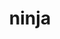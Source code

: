 ---
title: "ninja"
layout: cache
categories: [package, develop-2023-11-26]
meta: {"versions": ["1.11.1"], "compilers": ["apple-clang@=15.0.0", "cce@=15.0.1", "gcc@=11.1.0", "gcc@=11.3.0", "gcc@=11.4.0", "gcc@=12.3.0", "gcc@=7.3.1", "gcc@=7.5.0", "gcc@=9.4.0", "oneapi@=2023.2.0"], "oss": ["amzn2", "rhel8", "ubuntu18.04", "ubuntu20.04", "ubuntu22.04", "ventura"], "platforms": ["darwin", "linux"], "targets": ["aarch64", "neoverse_n1", "neoverse_v1", "ppc64le", "x86_64_v3", "zen4"], "stacks": ["aws-isc", "aws-isc-aarch64", "data-vis-sdk", "e4s", "e4s-cray-rhel", "e4s-neoverse_v1", "e4s-oneapi", "e4s-power", "e4s-rocm-external", "gpu-tests", "ml-darwin-aarch64-mps", "ml-linux-x86_64-cpu", "ml-linux-x86_64-cuda", "ml-linux-x86_64-rocm", "radiuss", "root", "tutorial"], "num_specs": 26, "num_specs_by_stack": {"root": 26, "ml-darwin-aarch64-mps": 2, "aws-isc-aarch64": 2, "aws-isc": 1, "e4s-cray-rhel": 2, "radiuss": 3, "e4s-neoverse_v1": 2, "e4s-power": 2, "data-vis-sdk": 2, "gpu-tests": 1, "e4s": 3, "e4s-rocm-external": 1, "e4s-oneapi": 1, "ml-linux-x86_64-cuda": 3, "ml-linux-x86_64-rocm": 3, "ml-linux-x86_64-cpu": 3, "tutorial": 2}}
spec_details: [{"hash": "ilwb5rbjhcjv7byglnxblnb4gysisyon", "compiler": "apple-clang@=15.0.0", "versions": ["1.11.1"], "os": "ventura", "platform": "darwin", "target": "aarch64", "variants": ["build_system=generic", "+re2c"], "stacks": ["root", "ml-darwin-aarch64-mps"], "size": "-", "tarball": "https://binaries.spack.io/develop-2023-11-26/build_cache/darwin-ventura-aarch64/apple-clang-15.0.0/ninja-1.11.1/darwin-ventura-aarch64-apple-clang-15.0.0-ninja-1.11.1-ilwb5rbjhcjv7byglnxblnb4gysisyon.spack"}, {"hash": "nctwdwlerncpydv2anlpofgedi6sfcpq", "compiler": "apple-clang@=15.0.0", "versions": ["1.11.1"], "os": "ventura", "platform": "darwin", "target": "aarch64", "variants": ["build_system=generic", "+re2c"], "stacks": ["root", "ml-darwin-aarch64-mps"], "size": "-", "tarball": "https://binaries.spack.io/develop-2023-11-26/build_cache/darwin-ventura-aarch64/apple-clang-15.0.0/ninja-1.11.1/darwin-ventura-aarch64-apple-clang-15.0.0-ninja-1.11.1-nctwdwlerncpydv2anlpofgedi6sfcpq.spack"}, {"hash": "jatqtfek7lzruhmydq3sepk3oetlbmo6", "compiler": "gcc@=7.3.1", "versions": ["1.11.1"], "os": "amzn2", "platform": "linux", "target": "aarch64", "variants": ["build_system=generic", "+re2c"], "stacks": ["root", "aws-isc-aarch64"], "size": "-", "tarball": "https://binaries.spack.io/develop-2023-11-26/build_cache/linux-amzn2-aarch64/gcc-7.3.1/ninja-1.11.1/linux-amzn2-aarch64-gcc-7.3.1-ninja-1.11.1-jatqtfek7lzruhmydq3sepk3oetlbmo6.spack"}, {"hash": "euir7qe6pffpguklnxny6qqaipuqakba", "compiler": "gcc@=7.3.1", "versions": ["1.11.1"], "os": "amzn2", "platform": "linux", "target": "neoverse_n1", "variants": ["build_system=generic", "+re2c"], "stacks": ["root", "aws-isc-aarch64"], "size": "-", "tarball": "https://binaries.spack.io/develop-2023-11-26/build_cache/linux-amzn2-neoverse_n1/gcc-7.3.1/ninja-1.11.1/linux-amzn2-neoverse_n1-gcc-7.3.1-ninja-1.11.1-euir7qe6pffpguklnxny6qqaipuqakba.spack"}, {"hash": "kl7bqyd7ztqnfobsh7nnmbigqelgl6oj", "compiler": "gcc@=7.3.1", "versions": ["1.11.1"], "os": "amzn2", "platform": "linux", "target": "x86_64_v3", "variants": ["build_system=generic", "+re2c"], "stacks": ["root", "aws-isc"], "size": "-", "tarball": "https://binaries.spack.io/develop-2023-11-26/build_cache/linux-amzn2-x86_64_v3/gcc-7.3.1/ninja-1.11.1/linux-amzn2-x86_64_v3-gcc-7.3.1-ninja-1.11.1-kl7bqyd7ztqnfobsh7nnmbigqelgl6oj.spack"}, {"hash": "kcg4gb62eiyio4lmt44jmopup235i7a2", "compiler": "cce@=15.0.1", "versions": ["1.11.1"], "os": "rhel8", "platform": "linux", "target": "zen4", "variants": ["build_system=generic", "+re2c"], "stacks": ["root", "e4s-cray-rhel"], "size": "-", "tarball": "https://binaries.spack.io/develop-2023-11-26/build_cache/linux-rhel8-zen4/cce-15.0.1/ninja-1.11.1/linux-rhel8-zen4-cce-15.0.1-ninja-1.11.1-kcg4gb62eiyio4lmt44jmopup235i7a2.spack"}, {"hash": "3icmnrx4rewde2avxvpwp5bm2omt23vv", "compiler": "cce@=15.0.1", "versions": ["1.11.1"], "os": "rhel8", "platform": "linux", "target": "zen4", "variants": ["build_system=generic", "+re2c"], "stacks": ["root", "e4s-cray-rhel"], "size": "-", "tarball": "https://binaries.spack.io/develop-2023-11-26/build_cache/linux-rhel8-zen4/cce-15.0.1/ninja-1.11.1/linux-rhel8-zen4-cce-15.0.1-ninja-1.11.1-3icmnrx4rewde2avxvpwp5bm2omt23vv.spack"}, {"hash": "ha44u7qbhfvm7ik7cl2v3q66plarhssf", "compiler": "gcc@=7.5.0", "versions": ["1.11.1"], "os": "ubuntu18.04", "platform": "linux", "target": "x86_64_v3", "variants": ["build_system=generic", "+re2c"], "stacks": ["root", "radiuss"], "size": "-", "tarball": "https://binaries.spack.io/develop-2023-11-26/build_cache/linux-ubuntu18.04-x86_64_v3/gcc-7.5.0/ninja-1.11.1/linux-ubuntu18.04-x86_64_v3-gcc-7.5.0-ninja-1.11.1-ha44u7qbhfvm7ik7cl2v3q66plarhssf.spack"}, {"hash": "vssxcj6zdss5bm5dyj54y5rviribf4a3", "compiler": "gcc@=7.5.0", "versions": ["1.11.1"], "os": "ubuntu18.04", "platform": "linux", "target": "x86_64_v3", "variants": ["build_system=generic", "+re2c"], "stacks": ["root", "radiuss"], "size": "-", "tarball": "https://binaries.spack.io/develop-2023-11-26/build_cache/linux-ubuntu18.04-x86_64_v3/gcc-7.5.0/ninja-1.11.1/linux-ubuntu18.04-x86_64_v3-gcc-7.5.0-ninja-1.11.1-vssxcj6zdss5bm5dyj54y5rviribf4a3.spack"}, {"hash": "yjv4u6gniznybnlfdf47zkulyezgh6h6", "compiler": "gcc@=11.4.0", "versions": ["1.11.1"], "os": "ubuntu20.04", "platform": "linux", "target": "neoverse_v1", "variants": ["build_system=generic", "+re2c"], "stacks": ["root", "e4s-neoverse_v1"], "size": "-", "tarball": "https://binaries.spack.io/develop-2023-11-26/build_cache/linux-ubuntu20.04-neoverse_v1/gcc-11.4.0/ninja-1.11.1/linux-ubuntu20.04-neoverse_v1-gcc-11.4.0-ninja-1.11.1-yjv4u6gniznybnlfdf47zkulyezgh6h6.spack"}, {"hash": "dmppe77zohtrnbtgo7adzrtcpknzkk5i", "compiler": "gcc@=7.5.0", "versions": ["1.11.1"], "os": "ubuntu18.04", "platform": "linux", "target": "x86_64_v3", "variants": ["build_system=generic", "+re2c"], "stacks": ["root", "radiuss"], "size": "-", "tarball": "https://binaries.spack.io/develop-2023-11-26/build_cache/linux-ubuntu18.04-x86_64_v3/gcc-7.5.0/ninja-1.11.1/linux-ubuntu18.04-x86_64_v3-gcc-7.5.0-ninja-1.11.1-dmppe77zohtrnbtgo7adzrtcpknzkk5i.spack"}, {"hash": "be6iisf2uqgwbuc4k27ztr4tl677xepp", "compiler": "gcc@=11.4.0", "versions": ["1.11.1"], "os": "ubuntu20.04", "platform": "linux", "target": "neoverse_v1", "variants": ["build_system=generic", "+re2c"], "stacks": ["root", "e4s-neoverse_v1"], "size": "-", "tarball": "https://binaries.spack.io/develop-2023-11-26/build_cache/linux-ubuntu20.04-neoverse_v1/gcc-11.4.0/ninja-1.11.1/linux-ubuntu20.04-neoverse_v1-gcc-11.4.0-ninja-1.11.1-be6iisf2uqgwbuc4k27ztr4tl677xepp.spack"}, {"hash": "zyb3gd5s6xhjlyicu6o36xqb7ugeza4l", "compiler": "gcc@=9.4.0", "versions": ["1.11.1"], "os": "ubuntu20.04", "platform": "linux", "target": "ppc64le", "variants": ["build_system=generic", "+re2c"], "stacks": ["root", "e4s-power"], "size": "-", "tarball": "https://binaries.spack.io/develop-2023-11-26/build_cache/linux-ubuntu20.04-ppc64le/gcc-9.4.0/ninja-1.11.1/linux-ubuntu20.04-ppc64le-gcc-9.4.0-ninja-1.11.1-zyb3gd5s6xhjlyicu6o36xqb7ugeza4l.spack"}, {"hash": "3u2nro32dgspf5bdhajn23gvknhxuqsz", "compiler": "gcc@=9.4.0", "versions": ["1.11.1"], "os": "ubuntu20.04", "platform": "linux", "target": "ppc64le", "variants": ["build_system=generic", "+re2c"], "stacks": ["root", "e4s-power"], "size": "-", "tarball": "https://binaries.spack.io/develop-2023-11-26/build_cache/linux-ubuntu20.04-ppc64le/gcc-9.4.0/ninja-1.11.1/linux-ubuntu20.04-ppc64le-gcc-9.4.0-ninja-1.11.1-3u2nro32dgspf5bdhajn23gvknhxuqsz.spack"}, {"hash": "xp6ntzpzddibdn7rgyhzh32j3nblblsr", "compiler": "gcc@=11.1.0", "versions": ["1.11.1"], "os": "ubuntu20.04", "platform": "linux", "target": "x86_64_v3", "variants": ["build_system=generic", "+re2c"], "stacks": ["root", "data-vis-sdk"], "size": "-", "tarball": "https://binaries.spack.io/develop-2023-11-26/build_cache/linux-ubuntu20.04-x86_64_v3/gcc-11.1.0/ninja-1.11.1/linux-ubuntu20.04-x86_64_v3-gcc-11.1.0-ninja-1.11.1-xp6ntzpzddibdn7rgyhzh32j3nblblsr.spack"}, {"hash": "gdss2wv5fx5lnpnkrayfcow3dvtchuit", "compiler": "gcc@=11.1.0", "versions": ["1.11.1"], "os": "ubuntu20.04", "platform": "linux", "target": "x86_64_v3", "variants": ["build_system=generic", "+re2c"], "stacks": ["root", "data-vis-sdk"], "size": "-", "tarball": "https://binaries.spack.io/develop-2023-11-26/build_cache/linux-ubuntu20.04-x86_64_v3/gcc-11.1.0/ninja-1.11.1/linux-ubuntu20.04-x86_64_v3-gcc-11.1.0-ninja-1.11.1-gdss2wv5fx5lnpnkrayfcow3dvtchuit.spack"}, {"hash": "tdffwqgkmgfhkrtxcttyko46z4tik2bq", "compiler": "gcc@=11.1.0", "versions": ["1.11.1"], "os": "ubuntu20.04", "platform": "linux", "target": "x86_64_v3", "variants": ["build_system=generic", "+re2c"], "stacks": ["root", "gpu-tests"], "size": "-", "tarball": "https://binaries.spack.io/develop-2023-11-26/build_cache/linux-ubuntu20.04-x86_64_v3/gcc-11.1.0/ninja-1.11.1/linux-ubuntu20.04-x86_64_v3-gcc-11.1.0-ninja-1.11.1-tdffwqgkmgfhkrtxcttyko46z4tik2bq.spack"}, {"hash": "sy5c2ai4o5xfxakjt7vrt4j633oanp2m", "compiler": "gcc@=11.4.0", "versions": ["1.11.1"], "os": "ubuntu20.04", "platform": "linux", "target": "x86_64_v3", "variants": ["build_system=generic", "+re2c"], "stacks": ["e4s", "root", "e4s-rocm-external"], "size": "-", "tarball": "https://binaries.spack.io/develop-2023-11-26/build_cache/linux-ubuntu20.04-x86_64_v3/gcc-11.4.0/ninja-1.11.1/linux-ubuntu20.04-x86_64_v3-gcc-11.4.0-ninja-1.11.1-sy5c2ai4o5xfxakjt7vrt4j633oanp2m.spack"}, {"hash": "omhvh3lxru7asr5tr6xdtgr6y2pv6cd4", "compiler": "gcc@=11.4.0", "versions": ["1.11.1"], "os": "ubuntu20.04", "platform": "linux", "target": "x86_64_v3", "variants": ["build_system=generic", "+re2c"], "stacks": ["e4s", "root"], "size": "-", "tarball": "https://binaries.spack.io/develop-2023-11-26/build_cache/linux-ubuntu20.04-x86_64_v3/gcc-11.4.0/ninja-1.11.1/linux-ubuntu20.04-x86_64_v3-gcc-11.4.0-ninja-1.11.1-omhvh3lxru7asr5tr6xdtgr6y2pv6cd4.spack"}, {"hash": "lb5v4tw3afx2vjxqlneuuxqvrsgmx3zl", "compiler": "gcc@=11.4.0", "versions": ["1.11.1"], "os": "ubuntu20.04", "platform": "linux", "target": "x86_64_v3", "variants": ["build_system=generic", "+re2c"], "stacks": ["e4s", "root"], "size": "-", "tarball": "https://binaries.spack.io/develop-2023-11-26/build_cache/linux-ubuntu20.04-x86_64_v3/gcc-11.4.0/ninja-1.11.1/linux-ubuntu20.04-x86_64_v3-gcc-11.4.0-ninja-1.11.1-lb5v4tw3afx2vjxqlneuuxqvrsgmx3zl.spack"}, {"hash": "j2r6wenl4beg6avawyk25r6uzernslt6", "compiler": "oneapi@=2023.2.0", "versions": ["1.11.1"], "os": "ubuntu20.04", "platform": "linux", "target": "x86_64_v3", "variants": ["build_system=generic", "+re2c"], "stacks": ["root", "e4s-oneapi"], "size": "-", "tarball": "https://binaries.spack.io/develop-2023-11-26/build_cache/linux-ubuntu20.04-x86_64_v3/oneapi-2023.2.0/ninja-1.11.1/linux-ubuntu20.04-x86_64_v3-oneapi-2023.2.0-ninja-1.11.1-j2r6wenl4beg6avawyk25r6uzernslt6.spack"}, {"hash": "rlfxypaddhlztuiipfx5fkqtqqiptctu", "compiler": "gcc@=11.3.0", "versions": ["1.11.1"], "os": "ubuntu22.04", "platform": "linux", "target": "x86_64_v3", "variants": ["build_system=generic", "+re2c"], "stacks": ["ml-linux-x86_64-cuda", "root", "ml-linux-x86_64-rocm", "ml-linux-x86_64-cpu"], "size": "-", "tarball": "https://binaries.spack.io/develop-2023-11-26/build_cache/linux-ubuntu22.04-x86_64_v3/gcc-11.3.0/ninja-1.11.1/linux-ubuntu22.04-x86_64_v3-gcc-11.3.0-ninja-1.11.1-rlfxypaddhlztuiipfx5fkqtqqiptctu.spack"}, {"hash": "4a4lxu4pgv26eccj2rofds35lqesvyfe", "compiler": "gcc@=11.3.0", "versions": ["1.11.1"], "os": "ubuntu22.04", "platform": "linux", "target": "x86_64_v3", "variants": ["build_system=generic", "+re2c"], "stacks": ["ml-linux-x86_64-cuda", "root", "ml-linux-x86_64-rocm", "ml-linux-x86_64-cpu"], "size": "-", "tarball": "https://binaries.spack.io/develop-2023-11-26/build_cache/linux-ubuntu22.04-x86_64_v3/gcc-11.3.0/ninja-1.11.1/linux-ubuntu22.04-x86_64_v3-gcc-11.3.0-ninja-1.11.1-4a4lxu4pgv26eccj2rofds35lqesvyfe.spack"}, {"hash": "dfolra2ba56eafdf2q64cwosuoysd7c3", "compiler": "gcc@=11.3.0", "versions": ["1.11.1"], "os": "ubuntu22.04", "platform": "linux", "target": "x86_64_v3", "variants": ["build_system=generic", "+re2c"], "stacks": ["ml-linux-x86_64-cuda", "root", "ml-linux-x86_64-rocm", "ml-linux-x86_64-cpu"], "size": "-", "tarball": "https://binaries.spack.io/develop-2023-11-26/build_cache/linux-ubuntu22.04-x86_64_v3/gcc-11.3.0/ninja-1.11.1/linux-ubuntu22.04-x86_64_v3-gcc-11.3.0-ninja-1.11.1-dfolra2ba56eafdf2q64cwosuoysd7c3.spack"}, {"hash": "nocuqznhahunl4t4ggtejzt4zxhko5yl", "compiler": "gcc@=11.4.0", "versions": ["1.11.1"], "os": "ubuntu22.04", "platform": "linux", "target": "x86_64_v3", "variants": ["build_system=generic", "+re2c"], "stacks": ["root", "tutorial"], "size": "-", "tarball": "https://binaries.spack.io/develop-2023-11-26/build_cache/linux-ubuntu22.04-x86_64_v3/gcc-11.4.0/ninja-1.11.1/linux-ubuntu22.04-x86_64_v3-gcc-11.4.0-ninja-1.11.1-nocuqznhahunl4t4ggtejzt4zxhko5yl.spack"}, {"hash": "wxfcish2ig2ahwk6hnsrmeep7e4h2puc", "compiler": "gcc@=12.3.0", "versions": ["1.11.1"], "os": "ubuntu22.04", "platform": "linux", "target": "x86_64_v3", "variants": ["build_system=generic", "+re2c"], "stacks": ["root", "tutorial"], "size": "-", "tarball": "https://binaries.spack.io/develop-2023-11-26/build_cache/linux-ubuntu22.04-x86_64_v3/gcc-12.3.0/ninja-1.11.1/linux-ubuntu22.04-x86_64_v3-gcc-12.3.0-ninja-1.11.1-wxfcish2ig2ahwk6hnsrmeep7e4h2puc.spack"}]
---